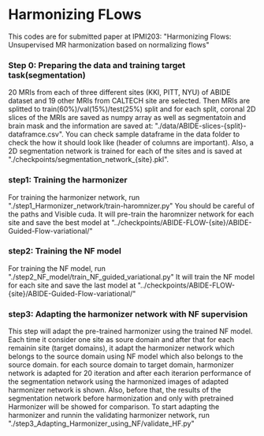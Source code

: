 # Harmonizing FLows

This codes are for submitted paper at IPMI203: "Harmonizing Flows: Unsupervised MR
harmonization based on normalizing flows"


### Step 0: Preparing the data and training target task(segmentation)

20 MRIs from each of three different sites (KKI, PITT, NYU) of ABIDE dataset and 19 other MRIs from CALTECH site are selected. Then MRIs are splitted to train(60%)/val(15%)/test(25%) split and for each split, coronal 2D slices of the MRIs are saved as numpy array as well as segmentatoin and brain mask and the information are saved at: "./data/ABIDE-slices-{split}-dataframce.csv". You can check sample dataframe in the data folder to check the how it should look like (header of columns are important).
Also, a 2D segmentation network is trained for each of the sites and is saved at "./checkpoints/segmentation_network_{site}.pkl".


### step1: Training the harmonizer
For training the harmonizer network, run "./step1_Harmonizer_network/train-haromnizer.py"
You should be careful of the paths and Visible cuda.
It will pre-train the haromnizer network for each site and save the  best model at "../checkpoints/ABIDE-FLOW-{site}/ABIDE-Guided-Flow-variational/"

### step2: Training the NF model
For training the NF model, run "./step2_NF_model/train_NF_guided_variational.py"
It will train the NF model for each site and save the last model at "../checkpoints/ABIDE-FLOW-{site}/ABIDE-Guided-Flow-variational/"

### step3: Adapting the harmonizer network with NF supervision
This step will adapt the pre-trained harmonizer using the trained NF model. Each time it consider one site as soure domain and after that for each remainin site (target domains), it adapt the harmonizer network which belongs to the source domain using NF model which also belongs to the source domain. for each source domain to target domain, harmonizer network is adapted for 20 iteration and after each iterarion performance of the segmentation network using the harmonized images of adapted harmonizer network is shown. Also, before that, the results of the segmentation network before harmonization and only with pretrained Harmonizer will be showed for comparison. 
To start adapting the harmonizer and runnin the validating harmonizer network, run "./step3_Adapting_Harmonizer_using_NF/validate_HF.py"

